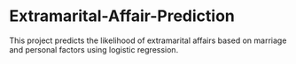 # Extramarital-Affair-Prediction
This project predicts the likelihood of extramarital affairs based on marriage and personal factors using logistic regression.
